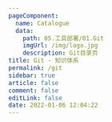 ```yaml
---
pageComponent: 
  name: Catalogue
  data: 
    path: 05.工具部署/01.Git
    imgUrl: /img/logo.jpg
    description: Git目录页
title: Git - 知识体系
permalink: /git
sidebar: true
article: false
comment: false
editLink: false
date: 2022-01-06 12:04:22
---
```


